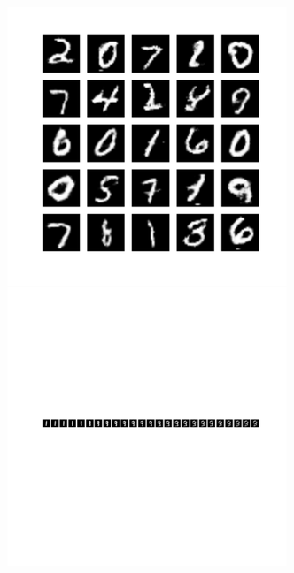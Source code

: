 <img src="https://github.com/mrkmakr/DCGAN_mnist/blob/master/generated.png" alt="a" title="a">
<img src="https://github.com/mrkmakr/DCGAN_mnist/blob/master/interpolation_dcgan.png" alt="a" title="a">
